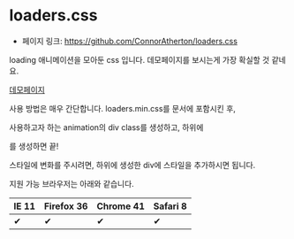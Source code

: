 loaders.css
==================================================
- 페이지 링크: https://github.com/ConnorAtherton/loaders.css

loading 애니메이션을 모아둔 css 입니다. 데모페이지를 보시는게 가장 확실할 것 같네요.

[데모페이지](http://connoratherton.com/loaders)

사용 방법은 매우 간단합니다. loaders.min.css를 문서에 포함시킨 후,

사용하고자 하는 animation의 div class를 생성하고, 하위에 <div>를 생성하면 끝!

스타일에 변화를 주시려면, 하위에 생성한 div에 스타일을 추가하시면 됩니다.

지원 가능 브라우저는 아래와 같습니다.

IE 11  | Firefox 36 | Chrome 41 | Safari 8
------ | ---------- | --------- | --------
✔ | ✔ | ✔ | ✔